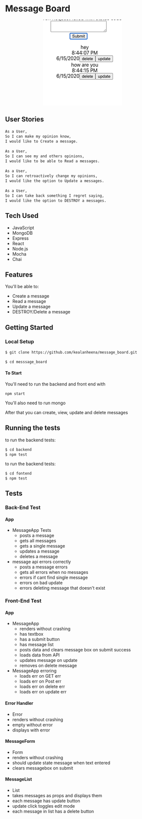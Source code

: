 # Message Board
<p align="center">
  <img src="./img/message_board.png">
</p>

## User Stories

```
As a User,
So I can make my opinion know,
I would like to Create a message.

As a User,
So I can see my and others opinions,
I would like to be able to Read a messages.

As a User,
So I can retroactively change my opinions,
I would like the option to Update a messages.

As a User,
So I can take back something I regret saying,
I would like the option to DESTROY a messages.
```

## Tech Used

- JavaScript 
- MongoDB
- Express
- React
- Node.js
- Mocha
- Chai

## Features

You'll be able to:

- Create a message
- Read a message
- Update a message
- DESTROY/Delete a message

## Getting Started

### Local Setup

```sh
$ git clone https://github.com/kealanheena/message_board.git
```

```sh
$ cd messsage_board
```

#### To Start

You'll need to run the backend and front end with

```
npm start
```

You'll also need to run mongo

After that you can create, view, update and delete messages

## Running the tests

to run the backend tests:

```
$ cd backend
$ npm test
```

to run the backend tests:

```
$ cd fontend
$ npm test
```

## Tests 

### Back-End Test

#### App
- MessageApp Tests
  - posts a message
  - gets all messages
  - gets a single message
  - updates a message
  - deletes a message
- message api errors correctly
  - posts a message errors
  - gets all errors when no messages
  - errors if cant find single message
  - errors on bad update
  - errors deleting message that doesn't exist

### Front-End Test
#### App
- MessageApp
  - renders without crashing
  - has textbox
  - has a submit button
  - has message list
  - posts data and clears message box on submit success
  - loads data from API
  - updates message on update
  - removes on delete message
- MessageApp erroring
  - loads err on GET err
  - loads err on Post err
  - loads err on delete err
  - loads err on update err
  
 #### Error Handler
 - Error
  - renders without crashing
  - empty without error
  - displays with error
  
 #### MessageForm
 - Form
  - renders without crashing
  - should update state message when text entered
  - clears messagebox on submit
  
#### MessageList
- List
- takes messages as props and displays them
- each message has update button
- update click toggles edit mode
- each message in list has a delete button
